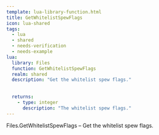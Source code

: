 ```yaml
---
template: lua-library-function.html
title: GetWhitelistSpewFlags
icon: lua-shared
tags:
  - lua
  - shared
  - needs-verification
  - needs-example
lua:
  library: Files
  function: GetWhitelistSpewFlags
  realm: shared
  description: "Get the whitelist spew flags."
  
  
  returns:
    - type: integer
      description: "The whitelist spew flags."
---
```


<div class="lua__search__keywords">
Files.GetWhitelistSpewFlags &#x2013; Get the whitelist spew flags.
</div>
